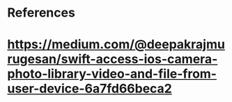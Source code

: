 # References
# https://medium.com/@deepakrajmurugesan/swift-access-ios-camera-photo-library-video-and-file-from-user-device-6a7fd66beca2
#
